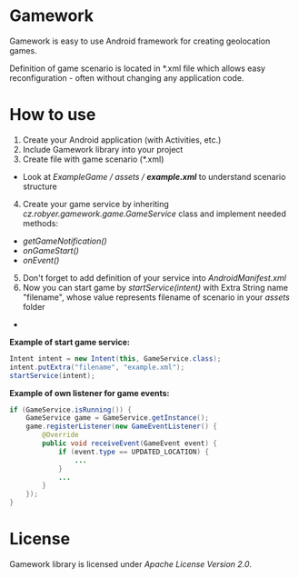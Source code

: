 Gamework
========
Gamework is easy to use Android framework for creating geolocation games.

Definition of game scenario is located in *.xml file which allows easy reconfiguration - often without changing any application code.

How to use
==========
1. Create your Android application (with Activities, etc.)
2. Include Gamework library into your project
3. Create file with game scenario (*.xml)
  - Look at *ExampleGame / assets /* ***example.xml*** to understand scenario structure
4. Create your game service by inheriting *cz.robyer.gamework.game.GameService* class and implement needed methods:
  - *getGameNotification()*
  - *onGameStart()*
  - *onEvent()*
5. Don't forget to add definition of your service into *AndroidManifest.xml*
6. Now you can start game by *startService(intent)* with Extra String name "filename", whose value represents filename of scenario in your *assets* folder

-
**Example of start game service:**
```java
Intent intent = new Intent(this, GameService.class);
intent.putExtra("filename", "example.xml");
startService(intent);
```

**Example of own listener for game events:**
```java
if (GameService.isRunning()) {
    GameService game = GameService.getInstance();
    game.registerListener(new GameEventListener() {
        @Override
        public void receiveEvent(GameEvent event) {
            if (event.type == UPDATED_LOCATION) {
                ...
            }
            ...
        }
    });
}
```

License
=======
Gamework library is licensed under *Apache License Version 2.0*.
